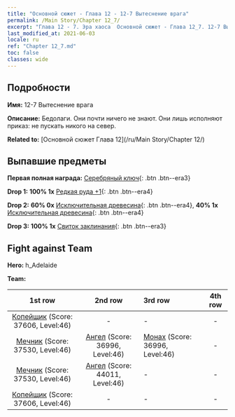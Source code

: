 ```yaml
---
title: "Основной сюжет - Глава 12 - 12-7 Вытеснение врага"
permalink: /Main Story/Chapter 12_7/
excerpt: "Глава 12 - 7. Эра хаоса  Основной сюжет - Глава 12_7. 12-7 Вытеснение врага"
last_modified_at: 2021-06-03
locale: ru
ref: "Chapter 12_7.md"
toc: false
classes: wide
---
```


## Подробности

 **Имя:** 12-7 Вытеснение врага

 **Описание:** Бедолаги. Они почти ничего не знают. Они лишь исполняют приказ: не пускать никого на север.

 **Related to:** [Основной сюжет Глава 12](/ru/Main Story/Chapter 12/)

## Выпавшие предметы

 **Первая полная награда:** [Серебряный ключ](/ItemsRU/con_693/){: .btn .btn--era3}

 **Drop 1:** **100% 1x** [Редкая руда +1](/ItemsRU/mat_40/){: .btn .btn--era4}

 **Drop 2:** **60% 0x** [Исключительная древесина](/ItemsRU/mat_34/){: .btn .btn--era4}, **40% 1x** [Исключительная древесина](/ItemsRU/mat_34/){: .btn .btn--era4}

 **Drop 3:** **100% 1x** [Свиток заклинания](/ItemsRU/con_694/){: .btn .btn--era3}


## Fight against Team
 **Hero:** h_Adelaide

 **Team:**


  | 1st row | 2nd row | 3rd row | 4th row |
  |:----:|:----:|:----|:----:|
  | [Копейщик](/ru/units/Pikeman/) (Score: 37606, Level:46)  | - | - | - |
  | [Мечник](/ru/units/Swordsman/) (Score: 37530, Level:46)  | [Ангел](/ru/units/Angel/) (Score: 36996, Level:46)  | [Монах](/ru/units/Monk/) (Score: 36996, Level:46)  | - |
  | [Мечник](/ru/units/Swordsman/) (Score: 37530, Level:46)  | [Ангел](/ru/units/Angel/) (Score: 44011, Level:46)  | - | - |
  | [Копейщик](/ru/units/Pikeman/) (Score: 37606, Level:46)  | - | - | - |


